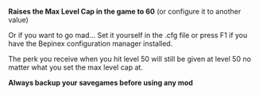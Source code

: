 **Raises the Max Level Cap in the game to 60** (or configure it to another value)

Or if you want to go mad... Set it yourself in the .cfg file or press F1 if you have the Bepinex configuration manager installed.

The perk you receive when you hit level 50 will still be given at level 50 no matter what you set the max level cap at.

**Always backup your savegames before using any mod**

